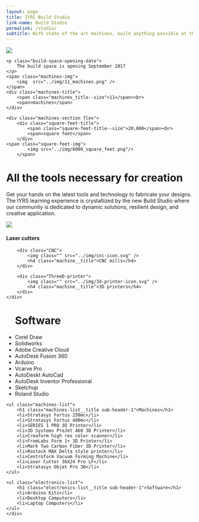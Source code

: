 ```yaml
---
layout: page
title: IYRS Build Studio
link-name: Build Studio
permalink: /studio/
subtitle: With state of the art machines, build anything possible at the DM&F Build Studio.
---
```

<div class="grid-container">
	<div class="square-feet-section flex">
		<img class="dot-bg" src="{{ site.baseurl }}/img/dot-bg.png" />

	<p class="build-space-opening-date">
		The build space is opening September 2017
	</p>
	<span class="machines-img">
		<img  src="../img/11_machines.png" />
	</span>
	<div class="machines-title">
		<span class="machines_title--size">11</span><br>
		<span>machines</span>
	</div>
</div>

	<div class="machines-section flex">
		<div class="square-feet-title">
			<span class="square-feet-title--size">20,000</span><br>
			<span>square feet</span>
		</div>
	<span class="square-feet-img">
			<img src="../img/6000_square_feet.png"/>
		</span>

</div>
</div>

<div class="grid-container">
	<div class="tools-for-creation">
	<h1 class="tools-for-creation__title">
		All the tools necessary for creation
	</h1>
	<p>
Get your hands on the latest tools and technology to fabricate your designs. The IYRS learning experience is crystallized by the new Build Studio where our community is dedicated to dynamic solutions, resilient design, and creative application.
	</p>
	</div>
</div>

<div class="machine-options-section">
<div class="grid-container">
		<div class="laser-cutter">
			<img class="" src="{{ site.baseurl }}/img/laser-cutter-icon.svg" />
			<h4 class="machine__title">Laser cutters</h4>
		</div>

		<div class="CNC">
			<img class="" src="../img/cnc-icon.svg" />
			<h4 class="machine__title">CNC mills</h4>
		</div>

		<div class="ThreeD-printer">
			<img class="" src="../img/3d-printer-icon.svg" />
			<h4 class="machine__title">3D printers</h4>
		</div>
	</div>
</div>

<div class="tools-container">
<div class="grid-container">
	<ul class="software-list">
		<h1 class="software-list__title sub-header-1">Software</h1>
		<li>Corel Draw</li>
		<li>Solidworks</li>
		<li>Adobe Creative Cloud</li>
		<li>AutoDesk Fusion 360</li>
		<li>Arduino</li>
		<li>Vcarve Pro</li>
		<li>AutoDeskt AutoCad</li>
		<li>AutoDesk Inventor Professional</li>
		<li>Sketchup</li>
		<li>Roland Studio</li>
	</ul>

	<ul class="machines-list">
		<h1 class="machines-list__title sub-header-1">Machines</h1>
		<li>Stratasys Fortus 250mc</li>
		<li>Stratasys Fortus 400mc</li>
		<li>SERIES 1 PRO 3D Printer</li>
		<li>3D Systems ProJet 460 3D Printer</li>
		<li>Creaform high res color scanner</li>
		<li>FromLabs Form 1+ 3D Printer</li>
		<li>Mark Two Carbon Fiber 3D Printer</li>
		<li>Rostock MAX Delta style printer</li>
		<li>Centroform Vacuum Forming Machine</li>
		<li>Laser Cutter 36X24 Pro LF</li>
		<li>Stratasys Objet Pro 30</li>
	</ul>

	<ul class="electronics-list">
		<h1 class="electronics-list__title sub-header-1">Software</h1>
		<li>Arduino Kits</li>
		<li>Desktop Computers</li>
		<li>Laptop Computers</li>
	</ul>
	</div>
</div>
